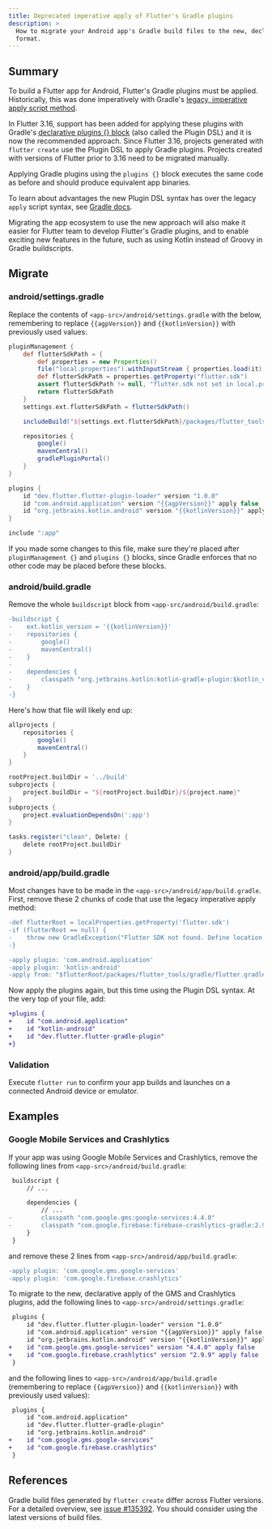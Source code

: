 ```yaml
---
title: Deprecated imperative apply of Flutter's Gradle plugins
description: >
  How to migrate your Android app's Gradle build files to the new, declarative
  format.
---
```


## Summary

To build a Flutter app for Android, Flutter's Gradle plugins must be applied.
Historically, this was done imperatively with Gradle's
[legacy, imperative apply script method][].

In Flutter 3.16, support has been added for applying these plugins with Gradle's
[declarative plugins {} block][] (also called the Plugin DSL) and it is
now the recommended approach. Since Flutter 3.16, projects generated with
`flutter create` use the Plugin DSL to apply Gradle plugins. Projects created
with versions of Flutter prior to 3.16 need to be migrated manually.

Applying Gradle plugins using the `plugins {}` block executes the same code as
before and should produce equivalent app binaries.

To learn about advantages the new Plugin DSL syntax has over the legacy `apply`
script syntax, see [Gradle docs][plugins block].

Migrating the app ecosystem to use the new approach will also make it easier for
Flutter team to develop Flutter's Gradle plugins, and to enable exciting new
features in the future, such as using Kotlin instead of Groovy in Gradle
buildscripts.

## Migrate

### android/settings.gradle

Replace the contents of `<app-src>/android/settings.gradle` with the below,
remembering to replace `{{agpVersion}}` and `{{kotlinVersion}}` with previously
used values:

```gradle
pluginManagement {
    def flutterSdkPath = {
        def properties = new Properties()
        file("local.properties").withInputStream { properties.load(it) }
        def flutterSdkPath = properties.getProperty("flutter.sdk")
        assert flutterSdkPath != null, "flutter.sdk not set in local.properties"
        return flutterSdkPath
    }
    settings.ext.flutterSdkPath = flutterSdkPath()

    includeBuild("${settings.ext.flutterSdkPath}/packages/flutter_tools/gradle")

    repositories {
        google()
        mavenCentral()
        gradlePluginPortal()
    }
}

plugins {
    id "dev.flutter.flutter-plugin-loader" version "1.0.0"
    id "com.android.application" version "{{agpVersion}}" apply false
    id "org.jetbrains.kotlin.android" version "{{kotlinVersion}}" apply false
}

include ":app"
```

If you made some changes to this file, make sure they're placed after
`pluginManagement {}` and `plugins {}` blocks, since Gradle enforces that no
other code may be placed before these blocks.

### android/build.gradle

Remove the whole `buildscript` block from `<app-src/android/build.gradle`:

```diff
-buildscript {
-    ext.kotlin_version = '{{kotlinVersion}}'
-    repositories {
-        google()
-        mavenCentral()
-    }
-
-    dependencies {
-        classpath "org.jetbrains.kotlin:kotlin-gradle-plugin:$kotlin_version"
-    }
-}
```

Here's how that file will likely end up:

```gradle
allprojects {
    repositories {
        google()
        mavenCentral()
    }
}

rootProject.buildDir = '../build'
subprojects {
    project.buildDir = "${rootProject.buildDir}/${project.name}"
}
subprojects {
    project.evaluationDependsOn(':app')
}

tasks.register("clean", Delete) {
    delete rootProject.buildDir
}
```

### android/app/build.gradle

Most changes have to be made in the `<app-src>/android/app/build.gradle`. First,
remove these 2 chunks of code that use the legacy imperative apply method:

```diff
-def flutterRoot = localProperties.getProperty('flutter.sdk')
-if (flutterRoot == null) {
-    throw new GradleException("Flutter SDK not found. Define location with flutter.sdk in the local.properties file.")
-}
```

```diff
-apply plugin: 'com.android.application'
-apply plugin: 'kotlin-android'
-apply from: "$flutterRoot/packages/flutter_tools/gradle/flutter.gradle"
```

Now apply the plugins again, but this time using the Plugin DSL syntax. At the
very top of your file, add:

```diff
+plugins {
+    id "com.android.application"
+    id "kotlin-android"
+    id "dev.flutter.flutter-gradle-plugin"
+}
```

### Validation

Execute `flutter run` to confirm your app builds and launches on a connected
Android device or emulator.

## Examples

### Google Mobile Services and Crashlytics

If your app was using Google Mobile Services and Crashlytics, remove the
following lines from `<app-src>/android/build.gradle`:

```diff
 buildscript {
     // ...

     dependencies {
         // ...
-        classpath "com.google.gms:google-services:4.4.0"
-        classpath "com.google.firebase:firebase-crashlytics-gradle:2.9.9"
     }
 }
```

and remove these 2 lines from `<app-src>/android/app/build.gradle`:

```diff
-apply plugin: 'com.google.gms.google-services'
-apply plugin: 'com.google.firebase.crashlytics'
```

To migrate to the new, declarative apply of the GMS and Crashlytics plugins, add
the following lines to `<app-src>/android/settings.gradle`:

```diff
 plugins {
     id "dev.flutter.flutter-plugin-loader" version "1.0.0"
     id "com.android.application" version "{{agpVersion}}" apply false
     id "org.jetbrains.kotlin.android" version "{{kotlinVersion}}" apply false
+    id "com.google.gms.google-services" version "4.4.0" apply false
+    id "com.google.firebase.crashlytics" version "2.9.9" apply false
 }
```

and the following lines to `<app-src>/android/app/build.gradle` (remembering to
replace `{{agpVersion}}` and `{{kotlinVersion}}` with previously used values):

```diff
 plugins {
     id "com.android.application"
     id "dev.flutter.flutter-gradle-plugin"
     id "org.jetbrains.kotlin.android"
+    id "com.google.gms.google-services"
+    id "com.google.firebase.crashlytics"
 }
```

## References

Gradle build files generated by `flutter create` differ across Flutter versions.
For a detailed overview, see [issue #135392][]. You should consider using the
latest versions of build files.

[legacy, imperative apply script method]: https://docs.gradle.org/8.5/userguide/plugins.html#sec:script_plugins
[declarative plugins {} block]: https://docs.gradle.org/8.5/userguide/plugins.html#sec:plugins_block
[plugins block]: https://docs.gradle.org/current/userguide/plugins.html#plugins_dsl_limitations
[issue #135392]: https://github.com/flutter/flutter/issues/135392

